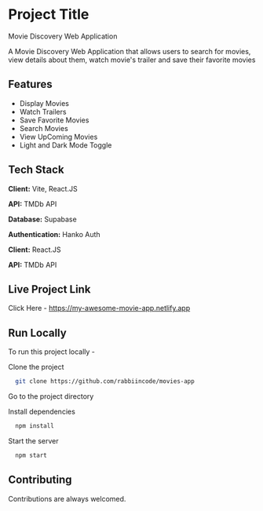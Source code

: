 # Project Title
Movie Discovery Web Application

A Movie Discovery Web Application that allows users to search for movies, view details about them, watch movie's trailer and save their favorite movies


## Features

- Display Movies
- Watch Trailers
- Save Favorite Movies
- Search Movies
- View UpComing Movies
- Light and Dark Mode Toggle


## Tech Stack

**Client:** Vite, React.JS

**API:** TMDb API

**Database:** Supabase

**Authentication:** Hanko Auth

**Client:** React.JS

**API:** TMDb API


## Live Project Link

Click Here - https://my-awesome-movie-app.netlify.app
## Run Locally

To run this project locally -

Clone the project

```bash
  git clone https://github.com/rabbiincode/movies-app
```

Go to the project directory

Install dependencies

```bash
  npm install
```

Start the server

```bash
  npm start
```


## Contributing

Contributions are always welcomed.